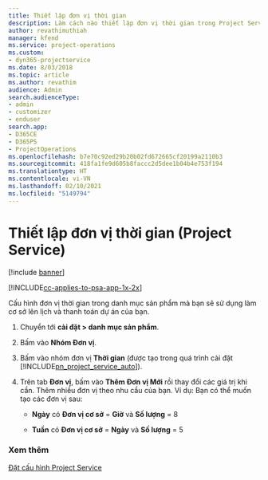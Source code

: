 ```yaml
---
title: Thiết lập đơn vị thời gian
description: Làm cách nào thiết lập đơn vị thời gian trong Project Service
author: revathimuthiah
manager: kfend
ms.service: project-operations
ms.custom:
- dyn365-projectservice
ms.date: 8/03/2018
ms.topic: article
ms.author: revathim
audience: Admin
search.audienceType:
- admin
- customizer
- enduser
search.app:
- D365CE
- D365PS
- ProjectOperations
ms.openlocfilehash: b7e70c92ed29b20b02fd672665cf20199a2110b3
ms.sourcegitcommit: 418fa1fe9d605b8faccc2d5dee1b04b4e753f194
ms.translationtype: HT
ms.contentlocale: vi-VN
ms.lasthandoff: 02/10/2021
ms.locfileid: "5149794"
---
```

# <a name="set-up-time-units-project-service"></a>Thiết lập đơn vị thời gian (Project Service)

[!include [banner](../includes/psa-now-project-operations.md)]

[!INCLUDE[cc-applies-to-psa-app-1x-2x](../includes/cc-applies-to-psa-app-1x-2x.md)]

Cấu hình đơn vị thời gian trong danh mục sản phẩm mà bạn sẽ sử dụng làm cơ sở lên lịch và thanh toán dự án của bạn.  
  
1. Chuyển tới **cài đặt > danh mục sản phẩm**.  
  
2. Bấm vào **Nhóm Đơn vị**.  
  
3. Bấm vào nhóm đơn vị **Thời gian** (được tạo trong quá trình cài đặt [!INCLUDE[pn_project_service_auto](../includes/pn-project-service-auto.md)]).  
  
4. Trên tab **Đơn vị**, bấm vào **Thêm Đơn vị Mới** rồi thay đổi các giá trị khi cần. Thêm nhiều đơn vị theo nhu cầu của bạn. Ví dụ: Bạn có thể muốn tạo các đơn vị sau:  
  
   - **Ngày** có **Đơn vị cơ sở** = **Giờ** và **Số lượng** = 8  
  
   - **Tuần** có **Đơn vị cơ sở** = **Ngày** và **Số lượng** = 5  
  
### <a name="see-also"></a>Xem thêm  
 [Đặt cấu hình Project Service](../psa/configure.md)
